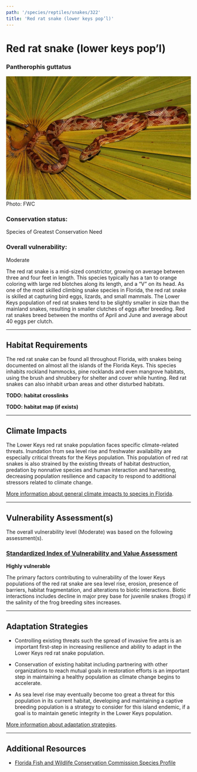 ```yaml
---
path: '/species/reptiles/snakes/322'
title: 'Red rat snake (lower keys pop’l)'
---
```


# Red rat snake (lower keys pop’l)

### Pantherophis guttatus

<div id="TopSection">

<div class="header-photo"><img src="322.jpg" alt="Photo for Red rat snake (lower keys pop’l)"/>
<figcaption>Photo: FWC</figcaption></div>

<div>

### Conservation status:

Species of Greatest Conservation Need

### Overall vulnerability:

Moderate

</div>
</div>

The red rat snake is a mid-sized constrictor, growing on average between three and four feet in length. This species typically has a tan to orange coloring with large red blotches along its length, and a “V” on its head. As one of the most skilled climbing snake species in Florida, the red rat snake is skilled at capturing bird eggs, lizards, and small mammals.  The Lower Keys population of red rat snakes tend to be slightly smaller in size than the mainland snakes, resulting in smaller clutches of eggs after breeding. Red rat snakes breed between the months of April and June and average about 40 eggs per clutch.

<hr />

## Habitat Requirements



The red rat snake can be found all throughout Florida, with snakes being documented on almost all the islands of the Florida Keys. This species inhabits rockland hammocks, pine rocklands and even mangrove habitats, using the brush and shrubbery for shelter and cover while hunting. Red rat snakes can also inhabit urban areas and other disturbed habitats.

**TODO: habitat crosslinks**

**TODO: habitat map (if exists)**

<hr />

## Climate Impacts

The Lower Keys red rat snake population faces specific climate-related threats. Inundation from sea level rise and freshwater availability are especially critical threats for the Keys population.  This population of red rat snakes is also strained by the existing threats of habitat destruction, predation by nonnative species and human interaction and harvesting, decreasing population resilience and capacity to respond to additional stressors related to climate change.

[More information about general climate impacts to species in Florida](/impacts/species).



<hr />

## Vulnerability Assessment(s)

The overall vulnerability level (Moderate) was based on the following assessment(s).
#### 
<div class="vulnerability-header">
<h3><a href="/impacts/vulnerability/sivva/species">Standardized Index of Vulnerability and Value Assessment</a></h3>
<b class="high">Highly vulnerable</b>
</div> 

The primary factors contributing to vulnerability of the lower Keys populations of the red rat snake are sea level rise, erosion, presence of barriers, habitat fragmentation, and alterations to biotic interactions.  Biotic interactions includes decline in major prey base for juvenile snakes (frogs) if the salinity of the frog breeding sites increases.


<hr />

## Adaptation Strategies

- Controlling existing threats such the spread of invasive fire ants is an important first-step in increasing resilience and ability to adapt in the Lower Keys red rat snake population.

- Conservation of existing habitat including partnering with other organizations to reach mutual goals in restoration efforts is an important step in maintaining a healthy population as climate change begins to accelerate.

- As sea level rise may eventually become too great a threat for this population in its current habitat, developing and maintaining a captive breeding population is a strategy to consider for this island endemic, if a goal is to maintain genetic integrity in the Lower Keys population.

[More information about adaptation strategies](/strategies).

<hr />


## Additional Resources

- [Florida Fish and Wildlife Conservation Commission Species Profile](https://myfwc.com/wildlifehabitats/profiles/reptiles/snakes/red-rat-snake/)
